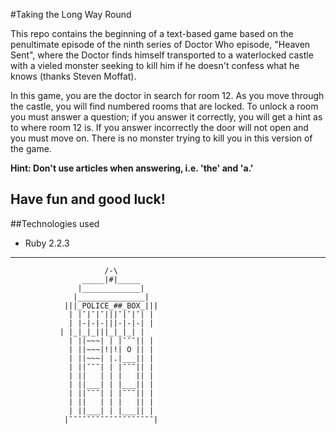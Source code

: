 #Taking the Long Way Round

This repo contains the beginning of a text-based game based on the penultimate episode of the ninth series of Doctor Who episode, "Heaven Sent", where the Doctor finds himself transported to a waterlocked castle with a vieled monster seeking to kill him if he doesn't confess what he knows (thanks Steven Moffat). 

In this game, you are the doctor in search for room 12. As you move through the castle, you will find numbered rooms that are locked. To unlock a room you must answer a question; if you answer it correctly, you will get a hint as to where room 12 is. If you answer incorrectly the door will not open and you must move on. There is no monster trying to kill you in this version of the game.

**Hint: Don't use articles when answering, i.e. 'the' and 'a.'**

Have fun and good luck!
---

##Technologies used 
* Ruby 2.2.3

---
<!-- language: lang-none -->
				   	     /-\
				    _____|#|_____       
				   |_____________|
				  |_______________|
				|||_POLICE_##_BOX_|||
				 | |¯|¯|¯|||¯|¯|¯| | 
				 | |-|-|-|||-|-|-| |
			   | |_|_|_|||_|_|_| |
				 | ||~~~| | |¯¯¯|| |
				 | ||~~~|!|!| O || |
				 | ||~~~| |.|___|| |
				 | ||¯¯¯| | |¯¯¯|| |
				 | ||   | | |   || |
				 | ||___| | |___|| |
				 | ||¯¯¯| | |¯¯¯|| |
				 | ||   | | |   || |
				 | ||___| | |___|| |
				|¯¯¯¯¯¯¯¯¯¯¯¯¯¯¯¯¯¯¯| 


 